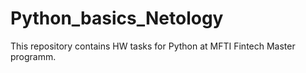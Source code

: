 # Python_basics_Netology
This repository contains HW tasks for Python at MFTI Fintech Master programm.
